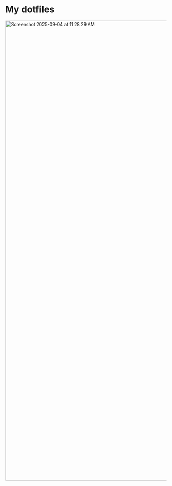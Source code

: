 # My dotfiles
<img width="2560" height="1440" alt="Screenshot 2025-09-04 at 11 28 29 AM" src="https://github.com/user-attachments/assets/3eb7e5bf-c887-475c-9746-4fef2e707dc4" />
